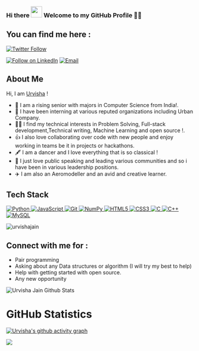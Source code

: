 ### Hi there <img src="https://media.giphy.com/media/hvRJCLFzcasrR4ia7z/giphy.gif" width="30px"> Welcome to my GitHub Profile 👨‍💻

<!--
**urvishajain/urvishajain** is a ✨ _special_ ✨ repository because its `README.md` (this file) appears on your GitHub profile.
-->
## You can find me here :
 [![Twitter Follow](https://img.shields.io/twitter/follow/urvisha101.svg?style=social)](https://twitter.com/urvisha101)
<!-- <p align="left"> -->
<!-- <a href="https://www.linkedin.com/in/urvisha-jain-10/"><img src="https://img.shields.io/badge/linkedin-%230077B5.svg?&style=for-the-badge&logo=linkedin&logoColor=white" height=25></a>  -->
 
  <a href="https://www.linkedin.com/in/urvisha-jain-10/"><img title="Follow on LinkedIn" src="https://img.shields.io/badge/LinkedIn-0077B5?style=for-the-badge&logo=linkedin&logoColor=white"/></a>
  <a href="mailto:urvishajain50761@gmail.com"><img title="Email" src="https://img.shields.io/badge/Gmail-D14836?style=for-the-badge&logo=gmail&logoColor=white"/></a>

  

## About Me
Hi, I am <a href="https://urvishajain.github.io/Portfolio/">Urvisha</a> !
- 🔭 I am a rising senior with majors in Computer Science from India!.
- 🌱 I have been interning at various reputed organizations including Urban Company.
- 👩‍💻 I find my technical interests in Problem Solving, Full-stack development,Technical writing, Machine Learning and open source !. 
- 👍 I also love collaborating over code with new people and enjoy working in teams be it in projects or hackathons. 
- 🖋️ I am a dancer and I love everything that is so classical !
- 🎤 I just love public speaking and leading various communities and so i have been in various leadership positions.
- ✈️ I am also an Aeromodeller and an avid and creative learner.
<!-- ## Experience 
 - [MLH Open Source Fellow @MLH](https://fellowship.mlh.io/)! - Got selected as one of the 100 fellows in MLH for summer cohort to contribute to python-oriented open source tracks. Currently, contributing to [howdoi](https://github.com/gleitz/howdoi) wherein the changes made were released as new [howdoi version](https://pypi.org/project/howdoi/)!
 - Started contributing to [Mapillary](https://github.com/facebookexternal/mapillary-python-sdk), a project under Facebook reality Labs with [issue #40](https://github.com/facebookincubator/mapillary-python-sdk/issues/40)
  - Recently, I won the MLH orientation hackathon with my team with my project the [FellowBot](https://devpost.com/software/fellowbot).
 -  Codess.Cafe mentor for open source track.
 - [Girlscript Education outreach Program Mentor](https://www.linkedin.com/posts/jyoti-bisht-9299181b1_thankyou-people-mentoring-activity-6768905121893093376-WAwz) - Taught Javascript to 700+ passionate indivisuals from different spheres of life. It was an amazing experience.
 - [Codeflow.org Speaker](https://www.linkedin.com/posts/jyoti-bisht-9299181b1_codeflow-bootcamp-dsa-activity-6806528373775572992-tCR_) - A vibrant community hosting DSA camps for beginners wherein I gave a talk for the purpose of teching bit manipulation and mathematics to learners.
 - [WWCD mentee](https://www.linkedin.com/posts/jyoti-bisht-9299181b1_this-post-comes-really-late-but-is-important-activity-6806639097973743616-tUjP) - Worked under Women Who Code Delhi mentorship program for a span of 3 months and worked on improving my technical and behavioural knowledge.
 -->
 
## Tech Stack

<p align="left">
 <a href="#">
<img alt="Python" src="https://img.shields.io/badge/python%20-%2314354C.svg?&style=for-the-badge&logo=python&logoColor=white"/>
<img alt="JavaScript" src="https://img.shields.io/badge/javascript%20-%23323330.svg?&style=for-the-badge&logo=javascript&logoColor=%23F7DF1E"/>
<img alt="Git" src="https://img.shields.io/badge/git%20-%23F05033.svg?&style=for-the-badge&logo=git&logoColor=white"/>
<!-- <img alt="Pandas" src="https://img.shields.io/badge/pandas%20-%23150458.svg?&style=for-the-badge&logo=pandas&logoColor=white" /> -->
<img alt="NumPy" src="https://img.shields.io/badge/numpy%20-%23013243.svg?&style=for-the-badge&logo=numpy&logoColor=white" />
<img alt="HTML5" src="https://img.shields.io/badge/html5%20-%23E34F26.svg?&style=for-the-badge&logo=html5&logoColor=white"/>
<img alt="CSS3" src="https://img.shields.io/badge/css3%20-%231572B6.svg?&style=for-the-badge&logo=css3&logoColor=white"/>
<img alt="C" src="https://img.shields.io/badge/c%20-%2300599C.svg?&style=for-the-badge&logo=c&logoColor=white"/>
<img alt="C++" src="https://img.shields.io/badge/c++%20-%2300599C.svg?&style=for-the-badge&logo=c%2B%2B&ogoColor=white"/>
<!-- <img alt="Linux" src="https://img.shields.io/badge/Ubuntu-E95420?style=for-the-badge&logo=ubuntu&logoColor=white" /> -->
<img alt='MySQL' src="https://img.shields.io/badge/SQL-MySQL?style=for-the-badge&logo=mysql&color=F29111"/>
<!-- <img alt='ReactJS' src="https://img.shields.io/badge/ReactJS-ReactJS?style=for-the-badge&logo=react&color=303030"/> -->
<!-- <img alt="OpenCV" src="https://img.shields.io/badge/OpenCV-OpenCV?style=for-the-badge&logo=opencv&logoColor=fff&color=5C3EE8"/>  -->
<!--    <img alt="Unity" src="https://img.shields.io/badge/Unity-Unity?style=for-the-badge&logo=unity&logoColor=fff&color=5C3EB8"/>  -->
 
 </a>
<!-- </p> -->


 
<p align="left"> 
<img src="https://komarev.com/ghpvc/?username=urvishajain&label=Views&color=blue&style=plastic" alt="urvishajain" />
 </p>

## Connect with me for :
  - Pair programming
  - Asking about any Data structures or algorithm (I will try my best to help)
  - Help with getting started with open source.
  - Any new opportunity 
  

![Urvisha Jain Github Stats](https://github-readme-stats.anuraghazra1.vercel.app/api?username=urvishajain&show_icons=true&include_all_commits=true&theme=radical)

<h1 align="left">GitHub Statistics</h1>

[![Urvisha's github activity graph](https://activity-graph.herokuapp.com/graph?username=urvishajain&theme=github)](https://github.com/urvishajain/github-readme-activity-graph)

<a href="https://github.com/urvishajain">
  <img align="center" src="https://github-readme-stats.vercel.app/api/top-langs/?username=urvishajain&theme=tokyonight&layout=compact&" />
</a>

